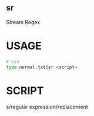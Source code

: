 sr
---

Stream Regex

# USAGE
```sh
# win
type normal.txt|sr <script>
```

# SCRIPT

s/regular expression/replacement  


